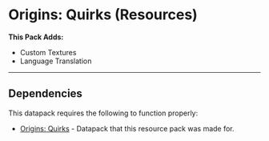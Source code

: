 # Origins: Quirks (Resources)

**This Pack Adds:**
- Custom Textures
- Language Translation
  
---
## Dependencies
This datapack requires the following to function properly:
- [Origins: Quirks](https://github.com/0vergrown/Origins-Quirks) - Datapack that this resource pack was made for.
